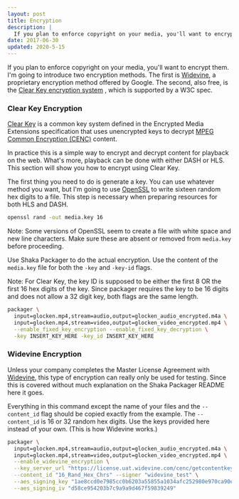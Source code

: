 ```yaml
---
layout: post
title: Encryption
description: |
  If you plan to enforce copyright on your media, you'll want to encrypt them.
date: 2017-06-30
updated: 2020-5-15
---
```


If you plan to enforce copyright on your media, you'll want to encrypt them. I'm
going to introduce two encryption methods. The first is
[Widevine](https://www.widevine.com/wv_drm.html), a proprietary encryption
method offered by Google. The second, also free, is the
[Clear Key encryption system](https://www.w3.org/TR/encrypted-media/#clear-key)
, which is supported by a W3C spec.

### Clear Key Encryption

[Clear Key](https://www.w3.org/TR/encrypted-media/#clear-key)
is a common key system defined in the Encrypted Media Extensions specification
that uses unencrypted keys to decrypt
[MPEG Common Encryption (CENC)](https://en.wikipedia.org/wiki/MPEG_Common_Encryption)
content.

In practice this is a simple way to encrypt and decrypt content for playback on
the web. What's more, playback can be done with either DASH or HLS.  This
section will show you how to encrypt using Clear Key.

The first thing you need to do is generate a key. You can use whatever method
you want, but I'm going to use [OpenSSL](https://www.openssl.org/) to write
sixteen random hex digits to a file. This step is necessary when preparing
resources for both HLS and DASH.

```bash
openssl rand -out media.key 16
```

Note: Some versions of OpenSSL seem to create a file with white space and new
line characters. Make sure these are absent or removed from `media.key` before
proceeding.

Use Shaka Packager to do the actual encryption. Use the content of the
`media.key` file for both the `-key` and `-key-id` flags.

Note: For Clear Key, the key ID is supposed to be either the first 8 OR the
first 16 hex digits of the key. Since packager requires the key to be 16
digits and does not allow a 32 digit key, both flags are the same length.

```bash
packager \
  input=glocken.mp4,stream=audio,output=glocken_audio_encrypted.m4a \
  input=glocken.mp4,stream=video,output=glocken_video_encrypted.mp4 \
  --enable_fixed_key_encryption --enable_fixed_key_decryption \
  -key INSERT_KEY_HERE -key_id INSERT_KEY_HERE
```

### Widevine Encryption

Unless your company completes the Master License Agreement with
[Widevine](http://www.widevine.com/contact.html), this type of encryption
can really only be used for testing. Since this is covered without much
explanation on the Shaka Packager README here it goes.

Everything in this command except the name of your files and the `--content_id`
flag should be copied exactly from the example. The `--content_id` is 16 or 32
random hex digits. Use the keys provided here instead of your own. (This is how
Widevine works.)

```bash
packager \
  input=glocken.mp4,stream=audio,output=glocken_audio_encrypted.m4a \
  input=glocken.mp4,stream=video,output=glocken_video_encrypted.mp4 \
  --enable_widevine_encryption \
  --key_server_url "https://license.uat.widevine.com/cenc/getcontentkey/widevine_test" \
  --content_id "16_Rand_Hex_Chrs" --signer "widevine_test" \
  --aes_signing_key "1ae8ccd0e7985cc0b6203a55855a1034afc252980e970ca90e5202689f947ab9" \
  --aes_signing_iv "d58ce954203b7c9a9a9d467f59839249"
